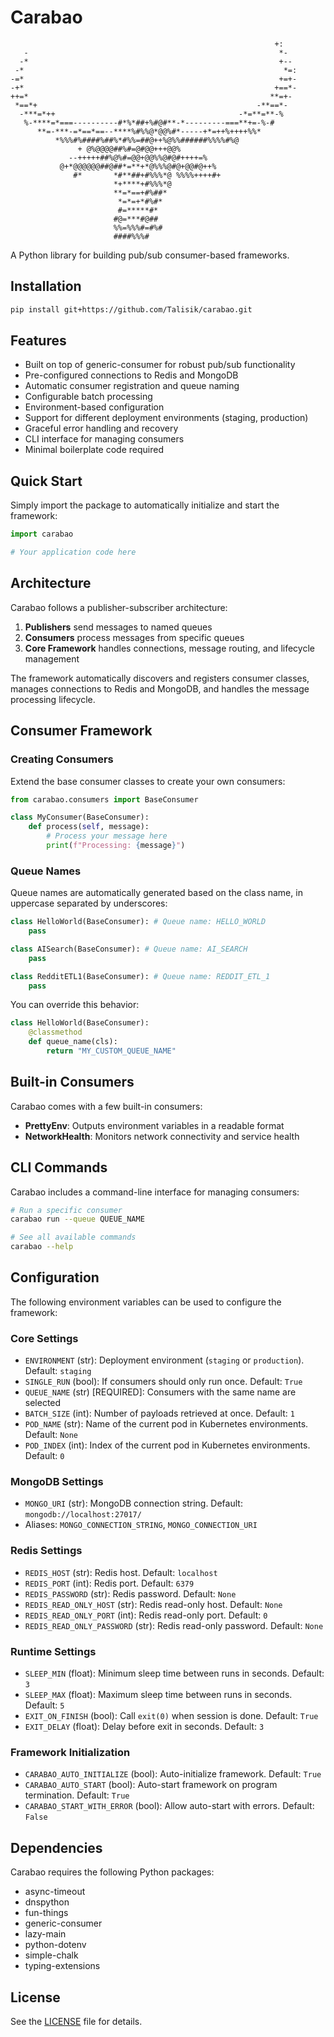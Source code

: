 # Carabao

```
                                                           +:   
   -                                                        *-  
  -*                                                        +-- 
 -*                                                          *=:
-=*                                                         +=+-
-+*                                                        +==*-
++=*                                                      **=+- 
 *==*+                                                 -**==*-  
  -***=*++                                         -*=**=**-%   
   %-****=*===----------#*%*##+%#@#**-*---------===**+=-%-#     
      **=-***-=*==*==--****%#%%@*@@%#*-----+*=++%++++%%*        
          *%%%#%####%##%*#%%=##@++%@%%######%%%%#%@             
               + @%@@@@##%#=@#@@+++@@%                          
             --+++++##%@%#=@@+@@%%@#@#++++=%                    
           @+*@@@@@@##@##*=**+*@%%%@#@+@@#@++%                  
              #*       *#**##+#%%%*@ %%%%++++#+                 
                       *+****+#%%%*@                            
                       **=*==+#%##*                             
                        *=*=+*#%#*                              
                        #=*****#*                               
                       #@=***#@##                               
                       %%=%%%#=#%#                              
                       ####%%%#                                 
```

A Python library for building pub/sub consumer-based frameworks.

## Installation

```sh
pip install git+https://github.com/Talisik/carabao.git
```

## Features

- Built on top of generic-consumer for robust pub/sub functionality
- Pre-configured connections to Redis and MongoDB
- Automatic consumer registration and queue naming
- Configurable batch processing
- Environment-based configuration
- Support for different deployment environments (staging, production)
- Graceful error handling and recovery
- CLI interface for managing consumers
- Minimal boilerplate code required

## Quick Start

Simply import the package to automatically initialize and start the framework:

```python
import carabao

# Your application code here
```

## Architecture

Carabao follows a publisher-subscriber architecture:

1. **Publishers** send messages to named queues
2. **Consumers** process messages from specific queues
3. **Core Framework** handles connections, message routing, and lifecycle management

The framework automatically discovers and registers consumer classes, manages connections to Redis and MongoDB, and handles the message processing lifecycle.

## Consumer Framework

### Creating Consumers

Extend the base consumer classes to create your own consumers:

```python
from carabao.consumers import BaseConsumer

class MyConsumer(BaseConsumer):
    def process(self, message):
        # Process your message here
        print(f"Processing: {message}")
```

### Queue Names

Queue names are automatically generated based on the class name, in uppercase separated by underscores:

```python
class HelloWorld(BaseConsumer): # Queue name: HELLO_WORLD
    pass

class AISearch(BaseConsumer): # Queue name: AI_SEARCH
    pass

class RedditETL1(BaseConsumer): # Queue name: REDDIT_ETL_1
    pass
```

You can override this behavior:

```python
class HelloWorld(BaseConsumer):
    @classmethod
    def queue_name(cls):
        return "MY_CUSTOM_QUEUE_NAME"
```

## Built-in Consumers

Carabao comes with a few built-in consumers:

- **PrettyEnv**: Outputs environment variables in a readable format
- **NetworkHealth**: Monitors network connectivity and service health

## CLI Commands

Carabao includes a command-line interface for managing consumers:

```sh
# Run a specific consumer
carabao run --queue QUEUE_NAME

# See all available commands
carabao --help
```

## Configuration

The following environment variables can be used to configure the framework:

### Core Settings

- `ENVIRONMENT` (str): Deployment environment (`staging` or `production`). Default: `staging`
- `SINGLE_RUN` (bool): If consumers should only run once. Default: `True`
- `QUEUE_NAME` (str) [REQUIRED]: Consumers with the same name are selected
- `BATCH_SIZE` (int): Number of payloads retrieved at once. Default: `1`
- `POD_NAME` (str): Name of the current pod in Kubernetes environments. Default: `None`
- `POD_INDEX` (int): Index of the current pod in Kubernetes environments. Default: `0`

### MongoDB Settings

- `MONGO_URI` (str): MongoDB connection string. Default: `mongodb://localhost:27017/`
- Aliases: `MONGO_CONNECTION_STRING`, `MONGO_CONNECTION_URI`

### Redis Settings

- `REDIS_HOST` (str): Redis host. Default: `localhost`
- `REDIS_PORT` (int): Redis port. Default: `6379`
- `REDIS_PASSWORD` (str): Redis password. Default: `None`
- `REDIS_READ_ONLY_HOST` (str): Redis read-only host. Default: `None`
- `REDIS_READ_ONLY_PORT` (int): Redis read-only port. Default: `0`
- `REDIS_READ_ONLY_PASSWORD` (str): Redis read-only password. Default: `None`

### Runtime Settings

- `SLEEP_MIN` (float): Minimum sleep time between runs in seconds. Default: `3`
- `SLEEP_MAX` (float): Maximum sleep time between runs in seconds. Default: `5`
- `EXIT_ON_FINISH` (bool): Call `exit(0)` when session is done. Default: `True`
- `EXIT_DELAY` (float): Delay before exit in seconds. Default: `3`

### Framework Initialization

- `CARABAO_AUTO_INITIALIZE` (bool): Auto-initialize framework. Default: `True`
- `CARABAO_AUTO_START` (bool): Auto-start framework on program termination. Default: `True`
- `CARABAO_START_WITH_ERROR` (bool): Allow auto-start with errors. Default: `False`

## Dependencies

Carabao requires the following Python packages:

- async-timeout
- dnspython
- fun-things
- generic-consumer
- lazy-main
- python-dotenv
- simple-chalk
- typing-extensions

## License

See the [LICENSE](LICENSE) file for details.